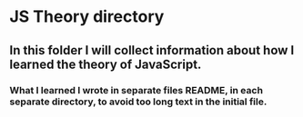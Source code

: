 # JS Theory directory

## In this folder I will collect information about how I learned the theory of JavaScript.

### What I learned I wrote in separate files README, in each separate directory, to avoid too long text in the initial file.

#
